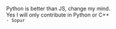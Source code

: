 Python is better than JS, change my mind.<br>
Yes I will only contribute in Python or C++ <br>
`- Sopur`